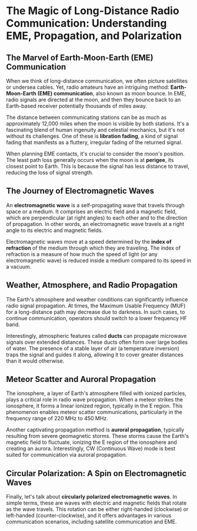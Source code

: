 # The Magic of Long-Distance Radio Communication: Understanding EME, Propagation, and Polarization

## The Marvel of Earth-Moon-Earth (EME) Communication

When we think of long-distance communication, we often picture satellites or undersea cables. Yet, radio amateurs have an intriguing method: **Earth-Moon-Earth (EME) communication**, also known as moon bounce. In EME, radio signals are directed at the moon, and then they bounce back to an Earth-based receiver potentially thousands of miles away. 

The distance between communicating stations can be as much as approximately 12,000 miles when the moon is visible by both stations. It's a fascinating blend of human ingenuity and celestial mechanics, but it's not without its challenges. One of these is **libration fading**, a kind of signal fading that manifests as a fluttery, irregular fading of the returned signal.

When planning EME contacts, it's crucial to consider the moon's position. The least path loss generally occurs when the moon is at **perigee**, its closest point to Earth. This is because the signal has less distance to travel, reducing the loss of signal strength.

## The Journey of Electromagnetic Waves

An **electromagnetic wave** is a self-propagating wave that travels through space or a medium. It comprises an electric field and a magnetic field, which are perpendicular (at right angles) to each other and to the direction of propagation. In other words, an electromagnetic wave travels at a right angle to its electric and magnetic fields.

Electromagnetic waves move at a speed determined by the **index of refraction** of the medium through which they are traveling. The index of refraction is a measure of how much the speed of light (or any electromagnetic wave) is reduced inside a medium compared to its speed in a vacuum.

## Weather, Atmosphere, and Radio Propagation

The Earth's atmosphere and weather conditions can significantly influence radio signal propagation. At times, the Maximum Usable Frequency (MUF) for a long-distance path may decrease due to darkness. In such cases, to continue communication, operators should switch to a lower frequency HF band.

Interestingly, atmospheric features called **ducts** can propagate microwave signals over extended distances. These ducts often form over large bodies of water. The presence of a stable layer of air (a temperature inversion) traps the signal and guides it along, allowing it to cover greater distances than it would otherwise.

## Meteor Scatter and Auroral Propagation

The ionosphere, a layer of Earth's atmosphere filled with ionized particles, plays a critical role in radio wave propagation. When a meteor strikes the ionosphere, it forms a linear ionized region, typically in the E region. This phenomenon enables meteor scatter communications, particularly in the frequency range of 220 MHz to 450 MHz.

Another captivating propagation method is **auroral propagation**, typically resulting from severe geomagnetic storms. These storms cause the Earth's magnetic field to fluctuate, ionizing the E region of the ionosphere and creating an aurora. Interestingly, CW (Continuous Wave) mode is best suited for communication via auroral propagation.

## Circular Polarization: A Spin on Electromagnetic Waves

Finally, let's talk about **circularly polarized electromagnetic waves**. In simple terms, these are waves with electric and magnetic fields that rotate as the wave travels. This rotation can be either right-handed (clockwise) or left-handed (counter-clockwise), and it offers advantages in various communication scenarios, including satellite communication and EME.